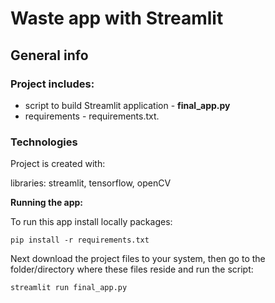 # Waste app with Streamlit

## General info

### Project includes:
- script to build Streamlit application - **final_app.py**
- requirements - requirements.txt.

### Technologies
Project is created with:

libraries: streamlit, tensorflow, openCV

**Running the app:**

To run this app install locally packages: 
```
pip install -r requirements.txt
```
Next download the project files to your system, then go to the folder/directory where these files reside and run the script:
```
streamlit run final_app.py
```
